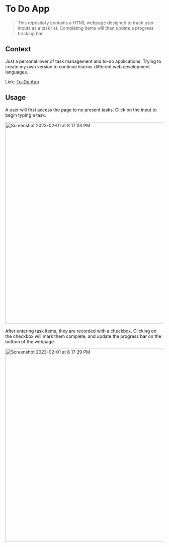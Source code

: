 # To Do App
> This repository contains a HTML webpage designed to track user inputs as a task list. Completing items will then update a progress tracking bar.

## Context
Just a personal lover of task management and to-do applications. Trying to create my own version to continue learner different web development languages.

Link: [To-Do App](https://tp-data.github.io/to-do-app/)

## Usage
A user will first access the page to no present tasks. Click on the input to begin typing a task.

<img width="642" alt="Screenshot 2023-02-01 at 8 17 03 PM" src="https://user-images.githubusercontent.com/68470054/216207437-fe26d897-3292-4096-8103-6115a5b65e87.png">

After entering task items, they are recorded with a checkbox. Clicking on the checkbox will mark them complete, and update the progress bar on the bottom of the webpage.

<img width="615" alt="Screenshot 2023-02-01 at 8 17 29 PM" src="https://user-images.githubusercontent.com/68470054/216207431-f6a9dbdf-6f19-43aa-ac6a-e2eb2a822282.png">

